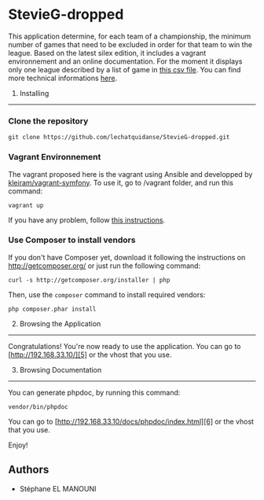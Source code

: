 StevieG-dropped
========================

This application determine, for each team of a championship, the minimum number of games that need to be excluded in order for that team to win the league.
Based on the latest silex edition, it includes a vagrant environnement and an online documentation.
For the moment it displays only one league described by a list of game in [this csv file][1].
You can find more technical informations [here][2].

1) Installing
----------------------------------

### Clone the repository

    git clone https://github.com/lechatquidanse/StevieG-dropped.git
    
### Vagrant Environnement

The vagrant proposed here is the vagrant using Ansible and developped by [kleiram/vagrant-symfony][3].
To use it, go to /vagrant folder, and run this command:

    vagrant up

If you have any problem, follow [this instructions][4].

### Use Composer to install vendors

If you don't have Composer yet, download it following the instructions on
http://getcomposer.org/ or just run the following command:

    curl -s http://getcomposer.org/installer | php

Then, use the `composer` command to install required vendors:

    php composer.phar install


2) Browsing the Application
--------------------------------

Congratulations! You're now ready to use the application.
You can go to [http://192.168.33.10/][5] or the vhost that you use.

3) Browsing Documentation
--------------------------------

You can generate phpdoc, by running this command:

    vendor/bin/phpdoc

You can go to [http://192.168.33.10/docs/phpdoc/index.html][6] or the vhost that you use.

Enjoy!

[1]:  https://github.com/lechatquidanse/StevieG-dropped/blob/master/src/LCQD/App/Resources/doc/index.rst
[2]:  https://github.com/kleiram/vagrant-symfony
[3]:  https://github.com/lechatquidanse/StevieG-dropped/blob/master/vagrant/README.md
[4]:  http://192.168.33.10/
[5]:  http://192.168.33.10/docs/phpdoc/index.html

Authors
-------

* Stéphane EL MANOUNI
